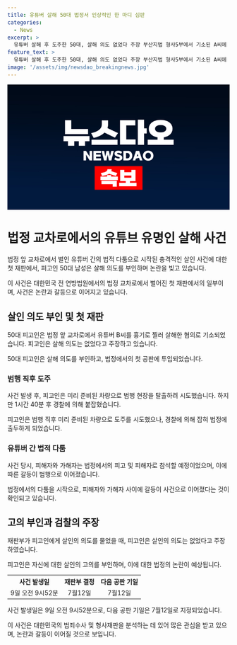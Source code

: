 ```yaml
---
title: 유튜버 살해 50대 법정서 인상적인 한 마디 심판
categories:
  - News
excerpt: >
  유튜버 살해 후 도주한 50대, 살해 의도 없었다 주장 부산지법 형사5부에서 기소된 A씨에 대한 첫 공판이 열렸다. A씨는 유튜버 B씨를 흉기로 찔러 사망하게 한 혐의를 부인했으며, 사건 당시 유튜브 생방송이 진행 중이었던 것으로 전해졌다. A씨는 유튜브 방송을 통해 B씨를 폭언, 모욕하고 상해죄로 허위 고소한 이력이 있으나, 살해 의도나 보복 의도를 부인했다. 재판부는 다음 공판기일을 7월 12일로 지정했으며, 법정에서 유족과 청원 경찰 사이에 혼란이 빚어졌다.
feature_text: >
  유튜버 살해 후 도주한 50대, 살해 의도 없었다 주장 부산지법 형사5부에서 기소된 A씨에 대한 첫 공판이 열렸다. A씨는 유튜버 B씨를 흉기로 찔러 사망하게 한 혐의를 부인했으며, 사건 당시 유튜브 생방송이 진행 중이었던 것으로 전해졌다. A씨는 유튜브 방송을 통해 B씨를 폭언, 모욕하고 상해죄로 허위 고소한 이력이 있으나, 살해 의도나 보복 의도를 부인했다. 재판부는 다음 공판기일을 7월 12일로 지정했으며, 법정에서 유족과 청원 경찰 사이에 혼란이 빚어졌다.
image: '/assets/img/newsdao_breakingnews.jpg'
---
```


<p><img src="/assets/img/newsdao_breakingnews.jpg" alt="implanttips 속보" /></p>

<h1>법정 교차로에서의 유튜브 유명인 살해 사건</h1>

<p>법정 앞 교차로에서 벌인 유튜버 간의 법적 다툼으로 시작된 충격적인 살인 사건에 대한 첫 재판에서, 피고인 50대 남성은 살해 의도를 부인하며 논란을 빚고 있습니다. </p>

<p data-ke-size="size16">이 사건은 대한민국 전 연방법원에서의 법정 교차로에서 벌어진 첫 재판에서의 일부이며, 사건은 논란과 갈등으로 이어지고 있습니다.</p>

<h2>살인 의도 부인 및 첫 재판</h2>

<p>50대 피고인은 법정 앞 교차로에서 유튜버 B씨를 흉기로 찔러 살해한 혐의로 기소되었습니다. 피고인은 살해 의도는 없었다고 주장하고 있습니다.</p>

<p data-ke-size="size16">50대 피고인은 살해 의도를 부인하고, 법정에서의 첫 공판에 투입되었습니다.</p>

<h3>범행 직후 도주</h3>

<p>사건 발생 후, 피고인은 미리 준비된 차량으로 범행 현장을 탈출하려 시도했습니다. 하지만 1시간 40분 후 경찰에 의해 붙잡혔습니다.</p>

<p data-ke-size="size16">피고인은 범행 직후 미리 준비된 차량으로 도주를 시도했으나, 경찰에 의해 잡혀 법정에 출두하게 되었습니다.</p>

<h3>유튜버 간 법적 다툼</h3>

<p>사건 당시, 피해자와 가해자는 법정에서의 피고 및 피해자로 참석할 예정이었으며, 이에 따른 갈등이 범행으로 이어졌습니다.</p>

<p data-ke-size="size16">법정에서의 다툼을 시작으로, 피해자와 가해자 사이에 갈등이 사건으로 이어졌다는 것이 확인되고 있습니다.</p>

<h2>고의 부인과 검찰의 주장</h2>

<p>재판부가 피고인에게 살인의 의도를 물었을 때, 피고인은 살인의 의도는 없었다고 주장하였습니다. </p>

<p data-ke-size="size16">피고인은 자신에 대한 살인의 고의를 부인하며, 이에 대한 법정의 논란이 예상됩니다.</p>

<table>
  <tr>
    <th>사건 발생일</th>
    <th>재판부 결정</th>
    <th>다음 공판 기일</th>
  </tr>
  <tr>
    <td style="text-align: center;">9일 오전 9시52분</td>
    <td style="text-align: center;">7월12일</td>
    <td style="text-align: center;">7월12일</td>
  </tr>
</table>

<p data-ke-size="size16">사건 발생일은 9일 오전 9시52분으로, 다음 공판 기일은 7월12일로 지정되었습니다.</p>

<p>이 사건은 대한민국의 범죄수사 및 형사재판을 분석하는 데 있어 많은 관심을 받고 있으며, 논란과 갈등이 이어질 것으로 보입니다.</p>

